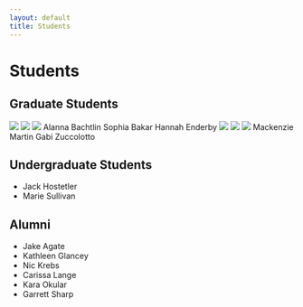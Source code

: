 ```yaml
---
layout: default
title: Students
---
```

# Students  
## Graduate Students  
![](https://duq.box.com/shared/static/cptet3j9ldup646d4lpxhwf2gbfwim2b.png) ![](https://duq.box.com/shared/static/tb3vouzzd5zaz2xah0959c9c9ja1pjga.jpg) ![](https://duq.box.com/shared/static/y2bk9ayfgihvn4dp2huxoyf4u19zkmui.jpeg)
Alanna Bachtlin Sophia Bakar Hannah Enderby
![](https://duq.box.com/shared/static/5o7wptf4p65ttwnva3nd8tmkfhefgkqf.jpg) ![](https://duq.box.com/shared/static/cptet3j9ldup646d4lpxhwf2gbfwim2b.png) ![](https://duq.box.com/shared/static/cptet3j9ldup646d4lpxhwf2gbfwim2b.png)
Mackenzie Martin Gabi Zuccolotto 

## Undergraduate Students  
- Jack Hostetler
- Marie Sullivan

## Alumni  
- Jake Agate  
- Kathleen Glancey  
- Nic Krebs  
- Carissa Lange  
- Kara Okular  
- Garrett Sharp  
